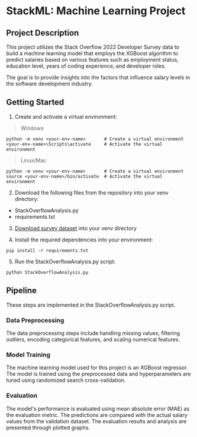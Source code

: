 # StackML: Machine Learning Project 

## Project Description 
This project utilizes the Stack Overflow 2022 Developer Survey data to build a machine learning model that employs the XGBoost algorithm 
to predict salaries based on various features such as employment status, education level, years of coding experience, and developer roles. 

The goal is to provide insights into the factors that influence salary levels in the software development industry.

## Getting Started
1) Create and activate a virtual environment:

>Windows
``` 
python -m venv <your-env-name>       # Create a virtual environment
<your-env-name>\Scripts\activate     # Activate the virtual environment 
```
>Linux/Mac
```
python -m venv <your-env-name>       # Create a virtual environment
source <your-env-name>/bin/activate  # Activate the virtual environment 
```

2) Download the following files from the repository into your venv directory:
* StackOverflowAnalysis.py
* requirements.txt


3) [Download survey dataset](https://insights.stackoverflow.com/survey/) into your venv directory

4) Install the required dependencies into your environment:
```
pip install -r requirements.txt
```
5) Run the StackOverflowAnalysis.py script:
```
python StackOverflowAnalysis.py
```
## Pipeline 
These steps are implemented in the StackOverflowAnalysis.py script.

### Data Preprocessing 
The data preprocessing steps include handling missing values, filtering outliers, encoding categorical features, and scaling numerical features. 

### Model Training 
The machine learning model used for this project is an XGBoost regressor. 
The model is trained using the preprocessed data and hyperparameters are tuned using randomized search cross-validation. 

### Evaluation 
The model's performance is evaluated using mean absolute error (MAE) as the evaluation metric. 
The predictions are compared with the actual salary values from the validation dataset. 
The evaluation results and analysis are presented through plotted graphs.
